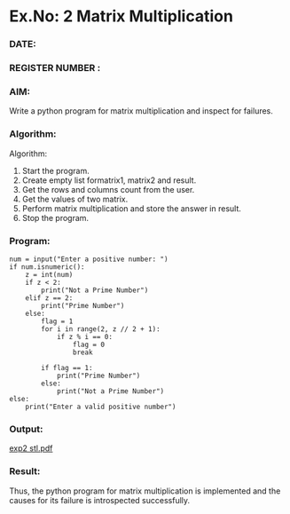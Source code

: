 # Ex.No: 2   Matrix Multiplication 

### DATE:                                                                            
### REGISTER NUMBER : 

### AIM: 
Write a python program for matrix multiplication and inspect for failures.
 
### Algorithm:

Algorithm:
1. Start the program.
2. Create empty list formatrix1, matrix2 and result.
3. Get the rows and columns count from the user.
4. Get the values of two matrix.
5. Perform matrix multiplication and store the answer in result.
6. Stop the program.
### Program:
```
num = input("Enter a positive number: ")
if num.isnumeric():  
    z = int(num)
    if z < 2:
        print("Not a Prime Number")  
    elif z == 2:
        print("Prime Number")  
    else:
        flag = 1  
        for i in range(2, z // 2 + 1):
            if z % i == 0:
                flag = 0  
                break
        
        if flag == 1:
            print("Prime Number")
        else:
            print("Not a Prime Number")
else:
    print("Enter a valid positive number")
```












### Output:


[exp2 stl.pdf](https://github.com/user-attachments/files/19677456/exp2.stl.pdf)




### Result:
Thus, the python program for matrix multiplication is implemented and the causes for its failure is introspected successfully.

